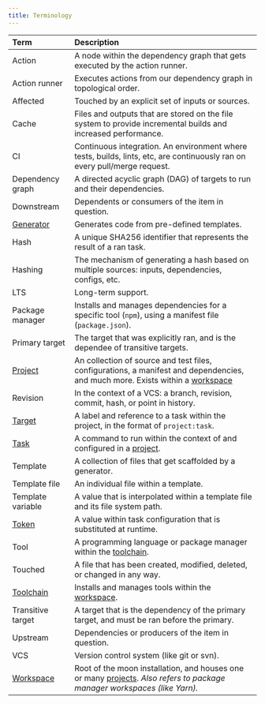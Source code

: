 ```yaml
---
title: Terminology
---
```


| Term                          | Description                                                                                                                                |
| :---------------------------- | :----------------------------------------------------------------------------------------------------------------------------------------- |
| Action                        | A node within the dependency graph that gets executed by the action runner.                                                                |
| Action runner                 | Executes actions from our dependency graph in topological order.                                                                           |
| Affected                      | Touched by an explicit set of inputs or sources.                                                                                           |
| Cache                         | Files and outputs that are stored on the file system to provide incremental builds and increased performance.                              |
| CI                            | Continuous integration. An environment where tests, builds, lints, etc, are continuously ran on every pull/merge request.                  |
| Dependency graph              | A directed acyclic graph (DAG) of targets to run and their dependencies.                                                                   |
| Downstream                    | Dependents or consumers of the item in question.                                                                                           |
| [Generator](./guides/codegen) | Generates code from pre-defined templates.                                                                                                 |
| Hash                          | A unique SHA256 identifier that represents the result of a ran task.                                                                       |
| Hashing                       | The mechanism of generating a hash based on multiple sources: inputs, dependencies, configs, etc.                                          |
| LTS                           | Long-term support.                                                                                                                         |
| Package manager               | Installs and manages dependencies for a specific tool (`npm`), using a manifest file (`package.json`).                                     |
| Primary target                | The target that was explicitly ran, and is the dependee of transitive targets.                                                             |
| [Project][project]            | An collection of source and test files, configurations, a manifest and dependencies, and much more. Exists within a [workspace][workspace] |
| Revision                      | In the context of a VCS: a branch, revision, commit, hash, or point in history.                                                            |
| [Target][target]              | A label and reference to a task within the project, in the format of `project:task`.                                                       |
| [Task][task]                  | A command to run within the context of and configured in a [project][project].                                                             |
| Template                      | A collection of files that get scaffolded by a generator.                                                                                  |
| Template file                 | An individual file within a template.                                                                                                      |
| Template variable             | A value that is interpolated within a template file and its file system path.                                                              |
| [Token][token]                | A value within task configuration that is substituted at runtime.                                                                          |
| Tool                          | A programming language or package manager within the [toolchain][toolchain].                                                               |
| Touched                       | A file that has been created, modified, deleted, or changed in any way.                                                                    |
| [Toolchain][toolchain]        | Installs and manages tools within the [workspace][workspace].                                                                              |
| Transitive target             | A target that is the dependency of the primary target, and must be ran before the primary.                                                 |
| Upstream                      | Dependencies or producers of the item in question.                                                                                         |
| VCS                           | Version control system (like git or svn).                                                                                                  |
| [Workspace][workspace]        | Root of the moon installation, and houses one or many [projects][project]. _Also refers to package manager workspaces (like Yarn)._        |

[project]: ./concepts/project
[target]: ./concepts/target
[task]: ./concepts/task
[token]: ./concepts/token
[toolchain]: ./concepts/toolchain
[workspace]: ./concepts/workspace
